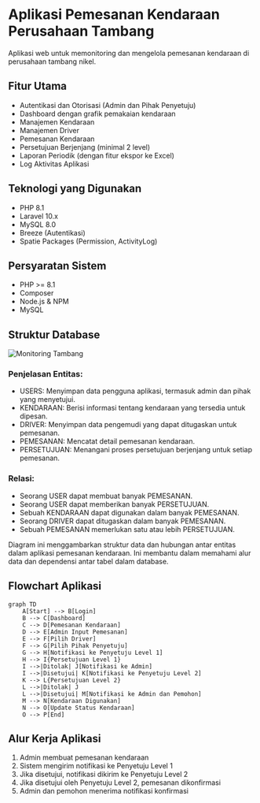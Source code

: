 # Aplikasi Pemesanan Kendaraan Perusahaan Tambang

Aplikasi web untuk memonitoring dan mengelola pemesanan kendaraan di perusahaan tambang nikel.

## Fitur Utama

- Autentikasi dan Otorisasi (Admin dan Pihak Penyetuju)
- Dashboard dengan grafik pemakaian kendaraan
- Manajemen Kendaraan
- Manajemen Driver
- Pemesanan Kendaraan
- Persetujuan Berjenjang (minimal 2 level)
- Laporan Periodik (dengan fitur ekspor ke Excel)
- Log Aktivitas Aplikasi

## Teknologi yang Digunakan

- PHP 8.1
- Laravel 10.x
- MySQL 8.0
- Breeze (Autentikasi)
- Spatie Packages (Permission, ActivityLog)

## Persyaratan Sistem

- PHP >= 8.1
- Composer
- Node.js & NPM
- MySQL

## Struktur Database
![Monitoring Tambang](https://github.com/user-attachments/assets/f627fd50-7f9e-412c-9cf3-d9437dcacc0b)

### Penjelasan Entitas:

- USERS: Menyimpan data pengguna aplikasi, termasuk admin dan pihak yang menyetujui.
- KENDARAAN: Berisi informasi tentang kendaraan yang tersedia untuk dipesan.
- DRIVER: Menyimpan data pengemudi yang dapat ditugaskan untuk pemesanan.
- PEMESANAN: Mencatat detail pemesanan kendaraan.
- PERSETUJUAN: Menangani proses persetujuan berjenjang untuk setiap pemesanan.

### Relasi:

- Seorang USER dapat membuat banyak PEMESANAN.
- Seorang USER dapat memberikan banyak PERSETUJUAN.
- Sebuah KENDARAAN dapat digunakan dalam banyak PEMESANAN.
- Seorang DRIVER dapat ditugaskan dalam banyak PEMESANAN.
- Sebuah PEMESANAN memerlukan satu atau lebih PERSETUJUAN.

Diagram ini menggambarkan struktur data dan hubungan antar entitas dalam aplikasi pemesanan kendaraan. Ini membantu dalam memahami alur data dan dependensi antar tabel dalam database.

## Flowchart Aplikasi

```mermaid
graph TD
    A[Start] --> B[Login]
    B --> C[Dashboard]
    C --> D[Pemesanan Kendaraan]
    D --> E[Admin Input Pemesanan]
    E --> F[Pilih Driver]
    F --> G[Pilih Pihak Penyetuju]
    G --> H[Notifikasi ke Penyetuju Level 1]
    H --> I{Persetujuan Level 1}
    I -->|Ditolak| J[Notifikasi ke Admin]
    I -->|Disetujui| K[Notifikasi ke Penyetuju Level 2]
    K --> L{Persetujuan Level 2}
    L -->|Ditolak| J
    L -->|Disetujui| M[Notifikasi ke Admin dan Pemohon]
    M --> N[Kendaraan Digunakan]
    N --> O[Update Status Kendaraan]
    O --> P[End]
```

## Alur Kerja Aplikasi

1. Admin membuat pemesanan kendaraan
2. Sistem mengirim notifikasi ke Penyetuju Level 1
3. Jika disetujui, notifikasi dikirim ke Penyetuju Level 2
4. Jika disetujui oleh Penyetuju Level 2, pemesanan dikonfirmasi
5. Admin dan pemohon menerima notifikasi konfirmasi
